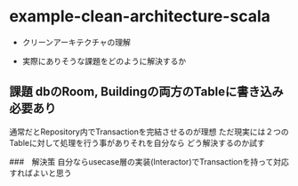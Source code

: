 
# example-clean-architecture-scala 

- クリーンアーキテクチャの理解

- 実際にありそうな課題をどのように解決するか

## 課題 dbのRoom, Buildingの両方のTableに書き込み必要あり
通常だとRepository内でTransactionを完結させるのが理想
ただ現実には２つのTableに対して処理を行う事がありそれを自分なら
どう解決するのか試す

###　解決策
自分ならusecase層の実装(Interactor)でTransactionを持って対応すればよいと思う





